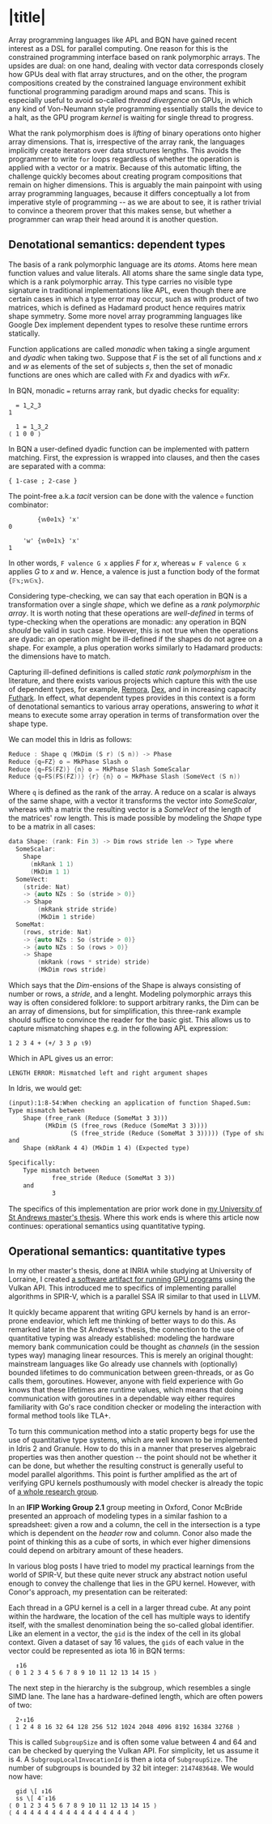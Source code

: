 # |title|

Array programming languages like APL and BQN have gained recent interest as a DSL for parallel computing. One reason for this is the constrained programming interface based on rank polymorphic arrays. The upsides are dual: on one hand, dealing with vector data corresponds closely how GPUs deal with flat array structures, and on the other, the program compositions created by the constrained language environment exhibit functional programming paradigm around maps and scans. This is especially useful to avoid so-called _thread divergence_ on GPUs, in which any kind of Von-Neumann style programming essentially stalls the device to a halt, as the GPU program _kernel_ is waiting for single thread to progress.

What the rank polymorphism does is _lifting_ of binary operations onto higher array dimensions. That is, irrespective of the array rank, the languages implicitly create iterators over data structures lengths. This avoids the programmer to write `for` loops regardless of whether the operation is applied with a vector or a matrix. Because of this automatic lifting, the challenge quickly becomes about creating program compositions that remain on higher dimensions. This is arguably the main painpoint with using array programming languages, because it differs conceptually a lot from imperative style of programming -- as we are about to see, it is rather trivial to convince a theorem prover that this makes sense, but whether a programmer can wrap their head around it is another question.

## Denotational semantics: dependent types

The basis of a rank polymorphic language are its _atoms_. Atoms here mean function values and value literals. All atoms share the same single data type, which is a rank polymorphic array. This type carries no visible type signature in traditional implementations like APL, even though there are certain cases in which a type error may occur, such as with product of two matrices, which is defined as Hadamard product hence requires matrix shape symmetry. Some more novel array programming languages like Google Dex implement dependent types to resolve these runtime errors statically.

Function applications are called _monadic_ when taking a single argument and _dyadic_ when taking two. Suppose that $F$ is the set of all functions and $x$ and $w$ as elements of the set of subjects $s$, then the set of monadic functions are ones which are called with $F x$ and dyadics with $w F x$.

In BQN, monadic `=` returns array rank, but dyadic checks for equality:

```
  = 1‿2‿3
1
```

```
  1 = 1‿3‿2
⟨ 1 0 0 ⟩
```

In BQN a user-defined dyadic function can be implemented with pattern matching. First, the expression is wrapped into clauses, and then the cases are separated with a comma:

```
{ 1-case ; 2-case }
```

The point-free a.k.a _tacit_ version can be done with the valence `⊘` function combinator:

```
        {𝕨0⊘1𝕩} 'x'
0

    'w' {𝕨0⊘1𝕩} 'x'
1
```

In other words, `F valence G x` applies $F$ for $x$, whereas `w F valence G x` applies $G$ to $x$ and $w$. Hence, a valence is just a function body of the format `{𝔽𝕩;𝕨𝔾𝕩}`.

Considering type-checking, we can say that each operation in BQN is a transformation over a single _shape_, which we define as a _rank polymorphic array_. It is worth noting that these operations are _well-defined_ in terms of type-checking when the operations are monadic: any operation in BQN _should_ be valid in such case. However, this is not true when the operations are dyadic: an operation might be ill-defined if the shapes do not agree on a shape. For example, a plus operation works similarly to Hadamard products: the dimensions have to match.

Capturing ill-defined definitions is called _static rank polymorphism_ in the literature, and there exists various projects which capture this with the use of dependent types, for example, [Remora](https://arxiv.org/abs/1912.13451), [Dex](https://arxiv.org/abs/2104.05372), and in increasing capacity [Futhark](https://futhark-lang.org/blog/2023-05-12-size-type-challenges.html#supporting-arbitrary-size-expressions). In effect, what dependent types provides in this context is a form of denotational semantics to various array operations, answering to _what_ it means to execute some array operation in terms of transformation over the shape type.

We can model this in Idris as follows:

```c
Reduce : Shape q (MkDim (S r) (S n)) -> Phase
Reduce {q=FZ} o = MkPhase Slash o
Reduce {q=FS(FZ)} {n} o = MkPhase Slash SomeScalar
Reduce {q=FS(FS(FZ))} {r} {n} o = MkPhase Slash (SomeVect (S n))
```

Where `q` is defined as the rank of the array. A reduce on a scalar is always of the same shape, with a vector it transforms the vector into _SomeScalar_, whereas with a matrix the resulting vector is a _SomeVect_ of the length of the matrices' row length. This is made possible by modeling the _Shape_ type to be a matrix in all cases:

```c
data Shape: (rank: Fin 3) -> Dim rows stride len -> Type where
  SomeScalar:
    Shape
      (mkRank 1 1)
      (MkDim 1 1)
  SomeVect:
    (stride: Nat)
    -> {auto NZs : So (stride > 0)}
    -> Shape
        (mkRank stride stride)
        (MkDim 1 stride)
  SomeMat:
    (rows, stride: Nat)
    -> {auto NZs : So (stride > 0)}
    -> {auto NZs : So (rows > 0)}
    -> Shape
        (mkRank (rows * stride) stride)
        (MkDim rows stride)
```

Which says that the _Dim_-ensions of the Shape is always consisting of number or rows, a _stride_, and a lenght. Modeling polymorphic arrays this way is often considered folklore: to support arbitrary ranks, the Dim can be an array of dimensions, but for simplification, this three-rank example should suffice to convince the reader for the basic gist. This allows us to capture mismatching shapes e.g. in the following APL expression:

```
1 2 3 4 + (+/ 3 3 ⍴ ⍳9)
```

Which in APL gives us an error:

```
LENGTH ERROR: Mismatched left and right argument shapes
```

In Idris, we would get:

```html
(input):1:8-54:When checking an application of function Shaped.Sum:
Type mismatch between
    Shape (free_rank (Reduce (SomeMat 3 3)))
          (MkDim (S (free_rows (Reduce (SomeMat 3 3))))
                 (S (free_stride (Reduce (SomeMat 3 3))))) (Type of shape (Reduce (SomeMat 3 3)))
and
    Shape (mkRank 4 4) (MkDim 1 4) (Expected type)

Specifically:
    Type mismatch between
            free_stride (Reduce (SomeMat 3 3))
    and
            3
```

The specifics of this implementation are prior work done in [my University of St Andrews master's thesis](https://juuso.dev/papers/msc-thesis-standrews/msc-thesis-standrews.html). Where this work ends is where this article now continues: operational semantics using quantitative typing.

## Operational semantics: quantitative types

In my other master's thesis, done at INRIA while studying at University of Lorraine, I created [a software artifact for running GPU programs](https://github.com/periferia-labs/rivi-loader) using the Vulkan API. This introduced me to specifics of implementing parallel algorithms in SPIR-V, which is a parallel SSA IR similar to that used in LLVM.

It quickly became apparent that writing GPU kernels by hand is an error-prone endeavior, which left me thinking of better ways to do this. As remarked later in the St Andrews's thesis, the connection to the use of quantitative typing was already established: modeling the hardware memory bank communication could be thought as _channels_ (in the session types way) managing linear resources. This is merely an original thought: mainstream languages like Go already use channels with (optionally) bounded lifetimes to do communication between green-threads, or as Go calls them, goroutines. However, anyone with field experience with Go knows that these lifetimes are runtime values, which means that doing communication with goroutines in a dependable way either requires familiarity with Go's race condition checker or modeling the interaction with formal method tools like TLA+.

To turn this communication method into a static property begs for use the use of quantitative type systems, which are well known to be implemented in Idris 2 and Granule. How to do this in a manner that preserves algebraic properties was then another question -- the point should not be whether it can be done, but whether the resulting construct is generally useful to model parallel algorithms. This point is further amplified as the art of verifying GPU kernels posthumously with model checker is already the topic of [a whole research group](https://multicore.doc.ic.ac.uk/projects/gpuverify/).

In an __IFIP Working Group 2.1__ group meeting in Oxford, Conor McBride presented an approach of modeling types in a similar fashion to a spreadsheet: given a row and a column, the cell in the intersection is a type which is dependent on the _header_ row and column. Conor also made the point of thinking this as a cube of sorts, in which ever higher dimensions could depend on arbitrary amount of these headers.

In various blog posts I have tried to model my practical learnings from the world of SPIR-V, but these quite never struck any abstract notion useful enough to convey the challenge that lies in the GPU kernel. However, with Conor's approach, my presentation can be reiterated:

Each thread in a GPU kernel is a cell in a larger thread cube. At any point within the hardware, the location of the cell has multiple ways to identify itself, with the smallest denomination being the so-called global identifier. Like an element in a vector, the `gid` is the index of the cell in its global context. Given a dataset of say 16 values, the `gids` of each value in the vector could be represented as iota 16 in BQN terms:

```
  ↕16
⟨ 0 1 2 3 4 5 6 7 8 9 10 11 12 13 14 15 ⟩
```

The next step in the hierarchy is the subgroup, which resembles a single SIMD lane. The lane has a hardware-defined length, which are often powers of two:

```
  2⋆↕16
⟨ 1 2 4 8 16 32 64 128 256 512 1024 2048 4096 8192 16384 32768 ⟩
```

This is called `SubgroupSize` and is often some value between 4 and 64 and can be checked by querying the Vulkan API. For simplicity, let us assume it is 4. A `SubgroupLocalInvocationId` is then a iota of `SubgroupSize`. The number of subgroups is bounded by 32 bit integer: `2147483648`. We would now have:

```
  gid \[ ↕16
  ss \[ 4¨↕16
⟨ 0 1 2 3 4 5 6 7 8 9 10 11 12 13 14 15 ⟩
⟨ 4 4 4 4 4 4 4 4 4 4 4 4 4 4 4 4 ⟩
```

